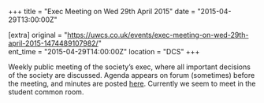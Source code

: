 +++
title = "Exec Meeting on Wed 29th April 2015"
date = "2015-04-29T13:00:00Z"

[extra]
original = "https://uwcs.co.uk/events/exec-meeting-on-wed-29th-april-2015-1474489107982/"    
ent_time = "2015-04-29T14:00:00Z"
location = "DCS"
+++

Weekly public meeting of the society’s exec, where all important decisions of the society are discussed. Agenda appears on forum (sometimes) before the meeting, and minutes are posted [here](https://uwcs.co.uk/minutes/). Currently we seem to meet in the student common room.

